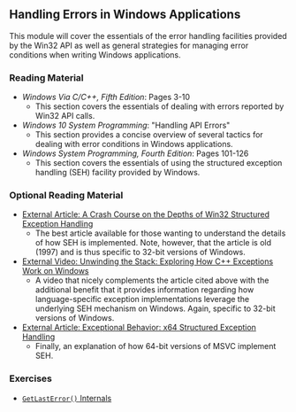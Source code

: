 ## Handling Errors in Windows Applications

This module will cover the essentials of the error handling facilities provided by the Win32 API as well as general strategies for managing error conditions when writing Windows applications.

### Reading Material

- _Windows Via C/C++, Fifth Edition_: Pages 3-10
    - This section covers the essentials of dealing with errors reported by Win32 API calls.
- _Windows 10 System Programming_: "Handling API Errors"
    - This section provides a concise overview of several tactics for dealing with error conditions in Windows applications.
- _Windows System Programming, Fourth Edition_: Pages 101-126
    - This section covers the essentials of using the structured exception handling (SEH) facility provided by Windows.

### Optional Reading Material

- [External Article: A Crash Course on the Depths of Win32 Structured Exception Handling](http://bytepointer.com/resources/pietrek_crash_course_depths_of_win32_seh.htm)
    - The best article available for those wanting to understand the details of how SEH is implemented. Note, however, that the article is old (1997) and is thus specific to 32-bit versions of Windows.
- [External Video: Unwinding the Stack: Exploring How C++ Exceptions Work on Windows](https://www.youtube.com/results?search_query=james+mcnellis+unwind)
    - A video that nicely complements the article cited above with the additional benefit that it provides information regarding how language-specific exception implementations leverage the underlying SEH mechanism on Windows. Again, specific to 32-bit versions of Windows.
- [External Article: Exceptional Behavior: x64 Structured Exception Handling](http://www.osronline.com/article.cfm%5Earticle=469.htm)
    - Finally, an explanation of how 64-bit versions of MSVC implement SEH.

### Exercises

- [`GetLastError()` Internals](./get-last-error)